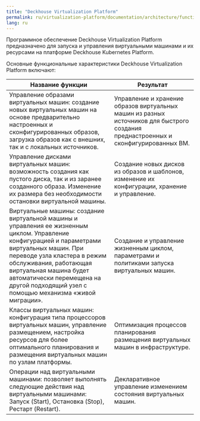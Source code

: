 ```yaml
---
title: "Deckhouse Virtualization Platform"
permalink: ru/virtualization-platform/documentation/architecture/functional-specifications.html
lang: ru
---
```


Программное обеспечение Deckhouse Virtualization Platform предназначено для запуска и управления виртуальными машинами и их ресурсами на платформе Deckhouse Kubernetes Platform.

Основные функциональные характеристики Deckhouse Virtualization Platform включают:

| Название функции                                                                                                                                                                                                                                                                                                          | Результат                                                                                                                           |
| ------------------------------------------------------------------------------------------------------------------------------------------------------------------------------------------------------------------------------------------------------------------------------------------------------------------------- | ----------------------------------------------------------------------------------------------------------------------------------- |
| Управление образами виртуальных машин: создание новых виртуальных машин на основе предварительно настроенных и сконфигурированных образов, загрузка образов как с внешних, так и с локальных источников.                                                                                                                  | Управление и хранение образов виртуальных машин из разных источников для быстрого создания преднастроенных и сконфигурированных ВМ. |
| Управление дисками виртуальных машин: возможность создания как пустого диска, так и из заранее созданного образа. Изменение их размера без необходимости остановки виртуальной машины.                                                                                                                                    | Создание новых дисков из образов и шаблонов, изменение их конфигурации, хранение и управление.                                      |
| Виртуальные машины: создание виртуальной машины и управления ее жизненным циклом. Управление конфигурацией и параметрами виртуальных машин. При переводе узла кластера в режим обслуживания, работающая виртуальная машина будет автоматически перемещена на другой подходящий узел с помощью механизма «живой миграции». | Создание и управление жизненным циклом, параметрами и политиками запуска виртуальных машин.                                         |
| Классы виртуальных машин: конфигурация типа процессоров виртуальных машин, управление размещением, настройка ресурсов для более оптимального планирования и размещения виртуальных машин по узлам платформы.                                                                                                              | Оптимизация процессов планирования размещения виртуальных машин в инфраструктуре.                                                   |
| Операции над виртуальными машинами: позволяет выполнять следующие действия над виртуальными машинами: Запуск (Start), Остановка (Stop), Рестарт (Restart).                                                                                                                                                                | Декларативное управление изменением состояния виртуальных машин.                                                                    |
